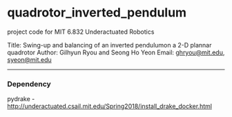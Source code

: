# quadrotor_inverted_pendulum
project code for MIT 6.832 Underactuated Robotics

Title: Swing-up and balancing of an inverted pendulumon a 2-D plannar quadrotor
Author: Gilhyun Ryou and Seong Ho Yeon
Email: ghryou@mit.edu, syeon@mit.edu

---
### Dependency
pydrake - http://underactuated.csail.mit.edu/Spring2018/install_drake_docker.html
